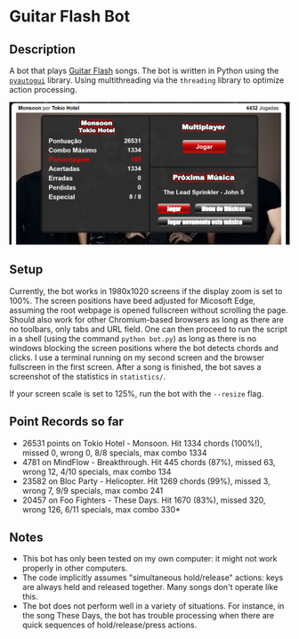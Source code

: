 # Guitar Flash Bot

## Description
A bot that plays [Guitar Flash](guitarflash.com) songs. The bot is written in Python using the [`pyautogui`](https://pyautogui.readthedocs.io/en/latest/) library. Using multithreading via the `threading` library to optimize action processing.

![The first 100%!](https://github.com/joaoreboucas1/guitar_flash_bot/blob/main/100_percent.png?raw=true)

## Setup
Currently, the bot works in 1980x1020 screens if the display zoom is set to 100%. The screen positions have beed adjusted for Micosoft Edge, assuming the root webpage is opened fullscreen without scrolling the page. Should also work for other Chromium-based browsers as long as there are no toolbars, only tabs and URL field. One can then proceed to run the script in a shell (using the command `python bot.py`) as long as there is no windows blocking the screen positions where the bot detects chords and clicks. I use a terminal running on my second screen and the browser fullscreen in the first screen. After a song is finished, the bot saves a screenshot of the statistics in `statistics/`. 

If your screen scale is set to 125%, run the bot with the `--resize` flag.

## Point Records so far
- 26531 points on Tokio Hotel - Monsoon. Hit 1334 chords (100%!), missed 0, wrong 0, 8/8 specials, max combo 1334
- 4781 on MindFlow - Breakthrough. Hit 445 chords (87%), missed 63, wrong 12, 4/10 specials, max combo 134
- 23582 on Bloc Party - Helicopter. Hit 1269 chords (99%), missed 3, wrong 7, 9/9 specials, max combo 241
- 20457 on Foo Fighters - These Days. Hit 1670 (83%), missed 320, wrong 126, 6/11 specials, max combo 330*

## Notes
- This bot has only been tested on my own computer: it might not work properly in other computers.
- The code implicitly assumes "simultaneous hold/release" actions: keys are always held and released together. Many songs don't operate like this.
- The bot does not perform well in a variety of situations. For instance, in the song These Days, the bot has trouble processing when there are quick sequences of hold/release/press actions.